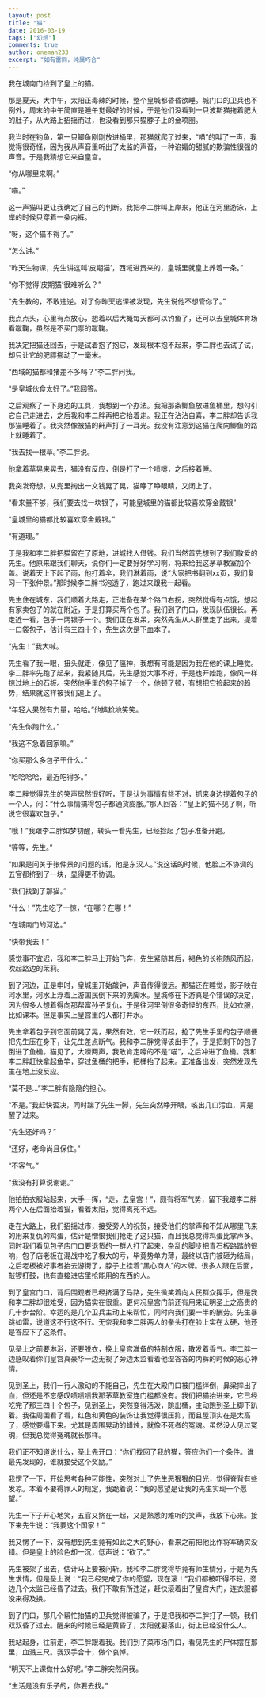 ```yaml
---
layout: post
title: "猫"
date: 2016-03-19
tags: ["幻想"]
comments: true
author: oneman233
excerpt: "如有雷同，纯属巧合"
---
```


我在城南门捡到了皇上的猫。

那是夏天，大中午，太阳正毒辣的时候，整个皇城都昏昏欲睡。城门口的卫兵也不例外，周末的中午简直是睡午觉最好的时候，于是他们没看到一只波斯猫拖着肥大的肚子，从大路上招摇而过，也没看到那只猫脖子上的金项圈。

我当时在钓鱼，第一只鲫鱼刚刚放进桶里，那猫就爬了过来，“喵”的叫了一声，我觉得很奇怪，因为我从声音里听出了太监的声音，一种谄媚的甜腻的欺骗性很强的声音。于是我猜想它来自皇宫。

“你从哪里来啊。”

“喵。”

这一声猫叫更让我确定了自己的判断。我把李二胖叫上岸来，他正在河里游泳，上岸的时候只穿着一条内裤。

“呀，这个猫不得了。”

“怎么讲。”

“昨天生物课，先生讲这叫‘皮期猫’，西域进贡来的，皇城里就皇上养着一条。”

“你不觉得‘皮期猫’很难听么？”

“先生教的，不敢违逆。对了你昨天逃课被发现，先生说他不想管你了。”

我点点头，心里有点放心，想着以后大概每天都可以钓鱼了，还可以去皇城体育场看蹴鞠，虽然是不买门票的蹴鞠。

我决定把猫还回去，于是试着抱了抱它，发现根本抱不起来，李二胖也去试了试，却只让它的肥膘挪动了一毫米。

“西域的猫都和猪差不多吗？”李二胖问我。

“是皇城伙食太好了。”我回答。

之后观察了一下身边的工具，我想到一个办法。我把那条鲫鱼放进鱼桶里，想勾引它自己走进去，之后我和李二胖再把它抬着走。我正在沾沾自喜，李二胖却告诉我那猫睡着了。我突然像被猫的鼾声打了一耳光。我没有注意到这猫在爬向鲫鱼的路上就睡着了。

“我去找一根草。”李二胖说。

他拿着草晃来晃去，猫没有反应，倒是打了一个喷嚏，之后接着睡。

我突发奇想，从兜里掏出一文钱晃了晃，猫睁了睁眼睛，又闭上了。

“看来量不够，我们要去找一块银子，可能皇城里的猫都比较喜欢穿金戴银”

“皇城里的猫都比较喜欢穿金戴银。”

“有道理。”

于是我和李二胖把猫留在了原地，进城找人借钱。我们当然首先想到了我们敬爱的先生。他原来跟我们聊天，说你们一定要好好学习啊，将来给我这茅草教室加个盖。说着天上下起了雨，他打着伞，我们淋着雨，说“大家把书翻到xx页，我们复习一下张仲景。”那时候李二胖书泡透了，跑过来跟我一起看。

先生住在城东，我们顺着大路走，正准备在某个路口右拐，突然觉得有点饿，想起有家卖包子的就在附近，于是打算买两个包子。我们到了门口，发现队伍很长。再走近一看，包子一两银子一个。我们正在发呆，突然先生从人群里走了出来，提着一口袋包子，估计有三四十个，先生这次是下血本了。

“先生！”我大喊。

先生看了我一眼，扭头就走，像见了瘟神，我想有可能是因为我在他的课上睡觉。李二胖率先跑了起来，我紧随其后，先生感觉大事不好，于是也开始跑，像风一样掠过地上的石板。突然他手里的包子掉了一个，他顿了顿，有想把它捡起来的趋势，结果就这样被我们追上了。

“年轻人果然有力量，哈哈。”他尴尬地笑笑。

“先生你跑什么。”

“我这不急着回家嘛。”

“你买那么多包子干什么。”

“哈哈哈哈，最近吃得多。”

李二胖觉得先生的笑声居然很好听，于是认为事情有些不对，抓来身边提着包子的一个人，问：“什么事情搞得包子都通货膨胀。”那人回答：“皇上的猫不见了啊，听说它很喜欢包子。”

“哦！”我跟李二胖如梦初醒，转头一看先生，已经捡起了包子准备开跑。

“等等，先生。”

“如果是问关于张仲景的问题的话，他是东汉人。”说这话的时候，他脸上不协调的五官都挤到了一块，显得更不协调。

“我们找到了那猫。”

“什么！”先生吃了一惊，“在哪？在哪！”

“在城南门的河边。”

“快带我去！”

感觉事不宜迟，我和李二胖马上开始飞奔，先生紧随其后，褐色的长袍随风而起，吹起路边的茉莉。

到了河边，正是申时，皇城里开始敲钟，声音传得很远。那猫还在睡觉，影子映在河水里，河水上浮着上游国民倒下来的洗脚水。皇城修在下游真是个错误的决定，因为很多人想着得向那帮富孙子复仇，于是往河里倒很多奇怪的东西，比如衣服，比如课本。但是事实上皇宫里的人都打井水。

先生拿着包子到它面前晃了晃，果然有效，它一跃而起，抢了先生手里的包子顺便把先生压在身下，让先生差点断气。我和李二胖觉得该出手了，于是把剩下的包子倒进了鱼桶。猫见了，大嚎两声，我敢肯定嚎的不是“喵”，之后冲进了鱼桶。我和李二胖赶快拿起鱼竿，穿过鱼桶的把手，把桶抬了起来。正准备出发，突然发现先生在地上没反应。

“莫不是...”李二胖有隐隐的担心。

“不是。”我赶快否决，同时踹了先生一脚，先生突然睁开眼，咳出几口污血，算是醒了过来。

“先生还好吗？”

“还好，老命尚且保住。”

“不客气。”

“我没有打算说谢谢。”

他拍拍衣服站起来，大手一挥，“走，去皇宫！”，颇有将军气势，留下我跟李二胖两个人在后面抬着猫，看着太阳，觉得离死不远。

走在大路上，我们招摇过市，接受旁人的祝贺，接受他们的掌声和不知从哪里飞来的用来复仇的鸡蛋，估计是憎恨我们抢走了这只猫，而且我总觉得鸡蛋比掌声多。同时我们看见包子店门口要退货的一群人打了起来，杂乱的脚步把青石板路踏的很响，包子店老板在混战中吃了极大的亏，毕竟势单力薄，最终以店门被砸为结局，之后老板被好事者抬去游街了，脖子上挂着“黑心商人”的木牌。很多人跟在后面，敲锣打鼓，也有直接进店里抢能用的东西的人。

到了皇宫门口，背后围观者已经挤满了马路，先生微笑着向人民群众挥手，但是我和李二胖却很难受，因为猫实在很重。更何况皇宫门前还有用来证明圣上之高贵的几十步台阶。幸运的是几个卫兵主动上来帮忙，同时向我们要一半的酬劳。先生暴跳如雷，说道这不行这不行。无奈我和李二胖两人的拳头打在脸上实在太硬，他还是答应下了这条件。

见圣上之前要淋浴，还要脱衣，换上皇宫准备的特制衣服，散发着香气。李二胖一边感叹着你们皇宫真豪华一边无视了旁边太监看着他湿答答的内裤的时候的恶心神情。

见到圣上，我们一行人激动的不能自己，先生在大殿门口被门槛绊倒，鼻梁摔出了血，但还是不忘感叹啧啧啧我那茅草教室连门槛都没有。我们把猫抬进来，它已经吃完了那三四十个包子，见到圣上，突然变得活泼，跳出桶，主动跑到圣上脚下趴着。我往周围看了看，红色和黄色的装饰让我觉得很压抑，而且屋顶实在是太高了，感觉要塌下来。尤其是周围晃动的蜡烛，就像不死者的冤魂。虽然没人见过冤魂，但我总觉得冤魂就长那样。

我们正不知道说什么，圣上先开口：“你们找回了我的猫，答应你们一个条件。谁最先发现的，谁就接受这个奖励。”

我愣了一下，开始思考各种可能性，突然对上了先生恶狠狠的目光，觉得脊背有些发凉。本着不要得罪人的规定，我跪着说：“我的愿望是让我的先生实现一个愿望。”

先生一下子开心地笑，五官又挤在一起，又是熟悉的难听的笑声，我放下心来。接下来先生说：“我要这个国家！”

我又愣了一下，没有想到先生竟有如此之大的野心，看来之前把他比作将军确实没错。但是皇上的脸色却一沉，低声说：“砍了。”

先生被架了出去，估计马上要被问斩。我和李二胖觉得毕竟有师生情分，于是为先生求情，但是圣上说：“我已经完成了你的愿望，现在滚！”我们都被吓得不轻，旁边几个太监已经昏了过去。我们不敢有所违逆，赶快滚着出了皇宫大门，连衣服都没来得及换。

到了门口，那几个帮忙抬猫的卫兵觉得被骗了，于是把我和李二胖打了一顿，我们双双昏了过去。醒来的时候已经是黄昏了，太阳就要落山，街上已经没什么人。

我站起身，往前走，李二胖跟着我。我们到了菜市场门口，看见先生的尸体摆在那里，血溅三尺。我双手合十，做个哀悼。

“明天不上课做什么好呢。”李二胖突然问我。

“生活是没有乐子的，你要去找。”
